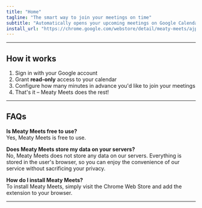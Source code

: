 ```yaml
---
title: "Home"
tagline: "The smart way to join your meetings on time"
subtitle: "Automatically opens your upcoming meetings on Google Calendar, ensuring that you never miss a meeting again"
install_url: "https://chrome.google.com/webstore/detail/meaty-meets/ajpohkekgaabafinjmabdmnmkddjfpin"
---
```


---

## How it works

1. Sign in with your Google account
2. Grant **read-only** access to your calendar
3. Configure how many minutes in advance you'd like to join your meetings
4. That's it – Meaty Meets does the rest!

---

## FAQs

**Is Meaty Meets free to use?**  
Yes, Meaty Meets is free to use.

**Does Meaty Meets store my data on your servers?**  
No, Meaty Meets does not store any data on our servers. Everything is stored in the user's browser, so you can enjoy the convenience of our service without sacrificing your privacy.

**How do I install Meaty Meets?**  
To install Meaty Meets, simply visit the Chrome Web Store and add the extension to your browser. 

---
